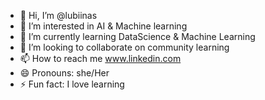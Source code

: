 - 👋 Hi, I’m @lubiinas
- 👀 I’m interested in AI & Machine learning
- 🌱 I’m currently learning DataScience & Machine Learning
- 💞️ I’m looking to collaborate on community learning
- 📫 How to reach me www.linkedin.com
- 😄 Pronouns: she/Her
- ⚡ Fun fact: I love learning

<!---
lubiinas/lubiinas is a ✨ special ✨ repository because its `README.md` (this file) appears on your GitHub profile.
You can click the Preview link to take a look at your changes.
--->
